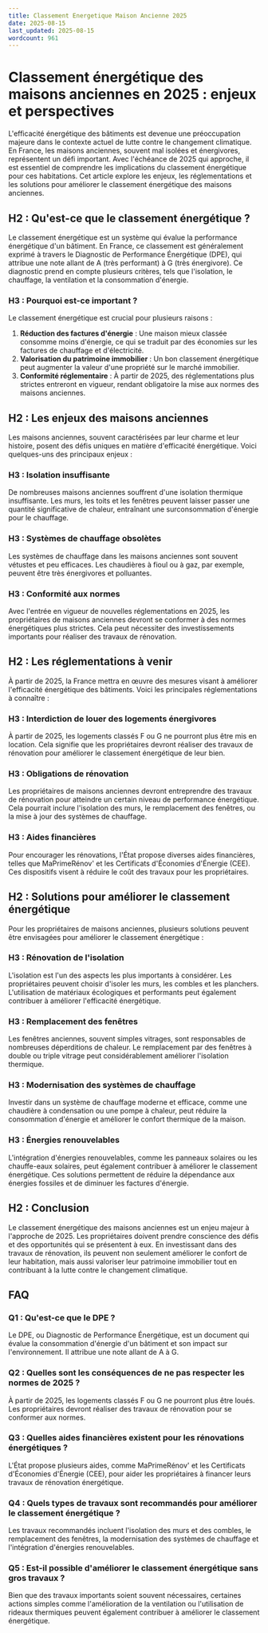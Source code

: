 ```yaml
---
title: Classement Energetique Maison Ancienne 2025
date: 2025-08-15
last_updated: 2025-08-15
wordcount: 961
---
```


# Classement énergétique des maisons anciennes en 2025 : enjeux et perspectives

L'efficacité énergétique des bâtiments est devenue une préoccupation majeure dans le contexte actuel de lutte contre le changement climatique. En France, les maisons anciennes, souvent mal isolées et énergivores, représentent un défi important. Avec l'échéance de 2025 qui approche, il est essentiel de comprendre les implications du classement énergétique pour ces habitations. Cet article explore les enjeux, les réglementations et les solutions pour améliorer le classement énergétique des maisons anciennes.

## H2 : Qu'est-ce que le classement énergétique ?

Le classement énergétique est un système qui évalue la performance énergétique d'un bâtiment. En France, ce classement est généralement exprimé à travers le Diagnostic de Performance Énergétique (DPE), qui attribue une note allant de A (très performant) à G (très énergivore). Ce diagnostic prend en compte plusieurs critères, tels que l'isolation, le chauffage, la ventilation et la consommation d'énergie.

### H3 : Pourquoi est-ce important ?

Le classement énergétique est crucial pour plusieurs raisons :

1. **Réduction des factures d'énergie** : Une maison mieux classée consomme moins d'énergie, ce qui se traduit par des économies sur les factures de chauffage et d'électricité.
2. **Valorisation du patrimoine immobilier** : Un bon classement énergétique peut augmenter la valeur d'une propriété sur le marché immobilier.
3. **Conformité réglementaire** : À partir de 2025, des réglementations plus strictes entreront en vigueur, rendant obligatoire la mise aux normes des maisons anciennes.

## H2 : Les enjeux des maisons anciennes

Les maisons anciennes, souvent caractérisées par leur charme et leur histoire, posent des défis uniques en matière d'efficacité énergétique. Voici quelques-uns des principaux enjeux :

### H3 : Isolation insuffisante

De nombreuses maisons anciennes souffrent d'une isolation thermique insuffisante. Les murs, les toits et les fenêtres peuvent laisser passer une quantité significative de chaleur, entraînant une surconsommation d'énergie pour le chauffage.

### H3 : Systèmes de chauffage obsolètes

Les systèmes de chauffage dans les maisons anciennes sont souvent vétustes et peu efficaces. Les chaudières à fioul ou à gaz, par exemple, peuvent être très énergivores et polluantes.

### H3 : Conformité aux normes

Avec l'entrée en vigueur de nouvelles réglementations en 2025, les propriétaires de maisons anciennes devront se conformer à des normes énergétiques plus strictes. Cela peut nécessiter des investissements importants pour réaliser des travaux de rénovation.

## H2 : Les réglementations à venir

À partir de 2025, la France mettra en œuvre des mesures visant à améliorer l'efficacité énergétique des bâtiments. Voici les principales réglementations à connaître :

### H3 : Interdiction de louer des logements énergivores

À partir de 2025, les logements classés F ou G ne pourront plus être mis en location. Cela signifie que les propriétaires devront réaliser des travaux de rénovation pour améliorer le classement énergétique de leur bien.

### H3 : Obligations de rénovation

Les propriétaires de maisons anciennes devront entreprendre des travaux de rénovation pour atteindre un certain niveau de performance énergétique. Cela pourrait inclure l'isolation des murs, le remplacement des fenêtres, ou la mise à jour des systèmes de chauffage.

### H3 : Aides financières

Pour encourager les rénovations, l'État propose diverses aides financières, telles que MaPrimeRénov' et les Certificats d'Économies d'Énergie (CEE). Ces dispositifs visent à réduire le coût des travaux pour les propriétaires.

## H2 : Solutions pour améliorer le classement énergétique

Pour les propriétaires de maisons anciennes, plusieurs solutions peuvent être envisagées pour améliorer le classement énergétique :

### H3 : Rénovation de l'isolation

L'isolation est l'un des aspects les plus importants à considérer. Les propriétaires peuvent choisir d'isoler les murs, les combles et les planchers. L'utilisation de matériaux écologiques et performants peut également contribuer à améliorer l'efficacité énergétique.

### H3 : Remplacement des fenêtres

Les fenêtres anciennes, souvent simples vitrages, sont responsables de nombreuses déperditions de chaleur. Le remplacement par des fenêtres à double ou triple vitrage peut considérablement améliorer l'isolation thermique.

### H3 : Modernisation des systèmes de chauffage

Investir dans un système de chauffage moderne et efficace, comme une chaudière à condensation ou une pompe à chaleur, peut réduire la consommation d'énergie et améliorer le confort thermique de la maison.

### H3 : Énergies renouvelables

L'intégration d'énergies renouvelables, comme les panneaux solaires ou les chauffe-eaux solaires, peut également contribuer à améliorer le classement énergétique. Ces solutions permettent de réduire la dépendance aux énergies fossiles et de diminuer les factures d'énergie.

## H2 : Conclusion

Le classement énergétique des maisons anciennes est un enjeu majeur à l'approche de 2025. Les propriétaires doivent prendre conscience des défis et des opportunités qui se présentent à eux. En investissant dans des travaux de rénovation, ils peuvent non seulement améliorer le confort de leur habitation, mais aussi valoriser leur patrimoine immobilier tout en contribuant à la lutte contre le changement climatique.

## FAQ

### Q1 : Qu'est-ce que le DPE ?

Le DPE, ou Diagnostic de Performance Énergétique, est un document qui évalue la consommation d'énergie d'un bâtiment et son impact sur l'environnement. Il attribue une note allant de A à G.

### Q2 : Quelles sont les conséquences de ne pas respecter les normes de 2025 ?

À partir de 2025, les logements classés F ou G ne pourront plus être loués. Les propriétaires devront réaliser des travaux de rénovation pour se conformer aux normes.

### Q3 : Quelles aides financières existent pour les rénovations énergétiques ?

L'État propose plusieurs aides, comme MaPrimeRénov' et les Certificats d'Économies d'Énergie (CEE), pour aider les propriétaires à financer leurs travaux de rénovation énergétique.

### Q4 : Quels types de travaux sont recommandés pour améliorer le classement énergétique ?

Les travaux recommandés incluent l'isolation des murs et des combles, le remplacement des fenêtres, la modernisation des systèmes de chauffage et l'intégration d'énergies renouvelables.

### Q5 : Est-il possible d'améliorer le classement énergétique sans gros travaux ?

Bien que des travaux importants soient souvent nécessaires, certaines actions simples comme l'amélioration de la ventilation ou l'utilisation de rideaux thermiques peuvent également contribuer à améliorer le classement énergétique.